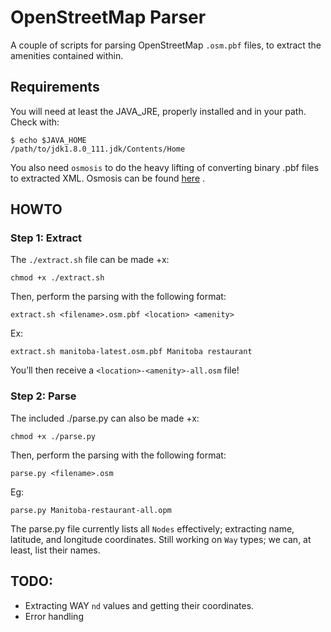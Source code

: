 # OpenStreetMap Parser
A couple of scripts for parsing OpenStreetMap `.osm.pbf` files, to extract the amenities contained within.

## Requirements
You will need at least the JAVA_JRE, properly installed and in your path. Check with:
```
$ echo $JAVA_HOME
/path/to/jdk1.8.0_111.jdk/Contents/Home
```

You also need `osmosis` to do the heavy lifting of converting binary .pbf files to extracted XML. Osmosis can be found [here](http://wiki.openstreetmap.org/wiki/Osmosis) .

## HOWTO
### Step 1: Extract
The `./extract.sh` file can be made +x:
```
chmod +x ./extract.sh
```

Then, perform the parsing with the following format:
```
extract.sh <filename>.osm.pbf <location> <amenity>
```

Ex:
```
extract.sh manitoba-latest.osm.pbf Manitoba restaurant
```

You’ll then receive a `<location>-<amenity>-all.osm` file!

### Step 2: Parse
The included ./parse.py can also be made +x:
```
chmod +x ./parse.py
```

Then, perform the parsing with the following format:
```
parse.py <filename>.osm
```

Eg:
```
parse.py Manitoba-restaurant-all.opm
```

The parse.py file currently lists all `Nodes` effectively; extracting name, latitude, and longitude coordinates. Still working on `Way` types; we can, at least, list their names.

## TODO:
* Extracting WAY `nd` values and getting their coordinates.
* Error handling
